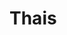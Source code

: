 # Thais
<!DOCTYPE html>
<html>
  <head>
    <meta charset="UTF-8">
    <title> Meu Site </title>
  </head>
  <body>
  </body>
</html>
